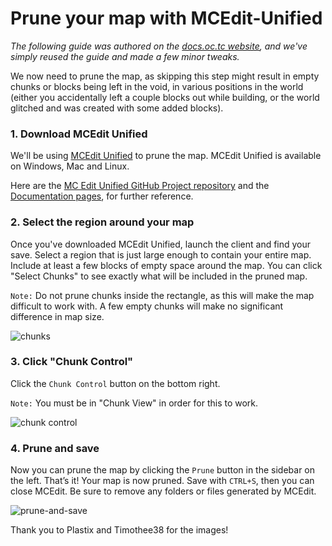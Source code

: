 # **Prune your map with MCEdit-Unified**

*The following guide was authored on the [docs.oc.tc website](http://docs.oc.tc/guides/packaging/pruning_chunks), and we've simply reused the guide and made a few minor tweaks.*

We now need to prune the map, as skipping this step might result in empty chunks or blocks being left in the void, in various positions in the world (either you accidentally left a couple blocks out while building, or the world glitched and was created with some added blocks).

### **1. Download MCEdit Unified**

We'll be using [MCEdit Unified](https://www.mcedit-unified.net/) to prune the map.  MCEdit Unified is available on Windows, Mac and Linux.

Here are the [MC Edit Unified GitHub Project repository](https://github.com/Podshot/MCEdit-Unified) and the [Documentation pages](http://podshot.github.io/MCEdit-Unified/docs/index.html), for further reference.

### **2. Select the region around your map**

Once you've downloaded MCEdit Unified, launch the client and find your save.  Select a region that is just large enough to contain your entire map.  Include at least a few blocks of empty space around the map.  You can click "Select Chunks" to see exactly what will be included in the pruned map.

`Note:` Do not prune chunks inside the rectangle, as this will make the map difficult to work with. A few empty chunks will make no significant difference in map size.

![chunks](http://docs.oc.tc/img/mcedit/chunks.png)

### **3. Click "Chunk Control"**

Click the `Chunk Control` button on the bottom right.

`Note:` You must be in "Chunk View" in order for this to work.

![chunk control](http://docs.oc.tc/img/mcedit/chunk_control.png)

### **4. Prune and save**

Now you can prune the map by clicking the `Prune` button in the sidebar on the left. That’s it! Your map is now pruned. Save with `CTRL+S`, then you can close MCEdit. Be sure to remove any folders or files generated by MCEdit.

![prune-and-save](http://docs.oc.tc/img/mcedit/prune.png)

Thank you to Plastix and Timothee38 for the images!